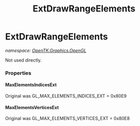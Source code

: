 ﻿---
title: ExtDrawRangeElements
---

# ExtDrawRangeElements
_namespace: [OpenTK.Graphics.OpenGL](N-OpenTK.Graphics.OpenGL.html)_

Not used directly.



### Properties

#### MaxElementsIndicesExt
Original was GL_MAX_ELEMENTS_INDICES_EXT = 0x80E9
#### MaxElementsVerticesExt
Original was GL_MAX_ELEMENTS_VERTICES_EXT = 0x80E8

